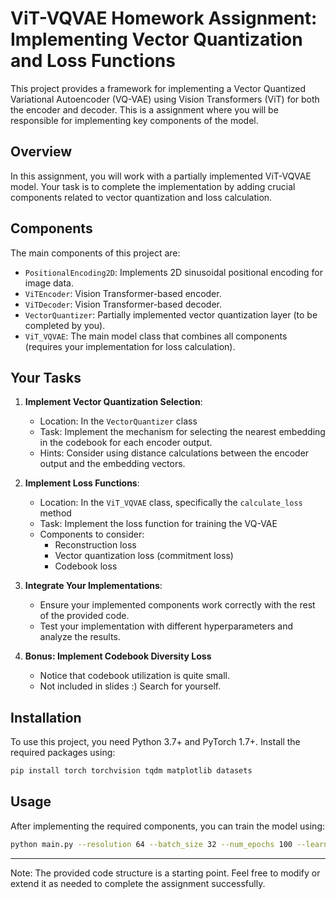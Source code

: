 # ViT-VQVAE Homework Assignment: Implementing Vector Quantization and Loss Functions

This project provides a framework for implementing a Vector Quantized Variational Autoencoder (VQ-VAE) using Vision Transformers (ViT) for both the encoder and decoder. This is a assignment where you will be responsible for implementing key components of the model.

## Overview

In this assignment, you will work with a partially implemented ViT-VQVAE model. Your task is to complete the implementation by adding crucial components related to vector quantization and loss calculation.

## Components

The main components of this project are:

- `PositionalEncoding2D`: Implements 2D sinusoidal positional encoding for image data.
- `ViTEncoder`: Vision Transformer-based encoder.
- `ViTDecoder`: Vision Transformer-based decoder.
- `VectorQuantizer`: Partially implemented vector quantization layer (to be completed by you).
- `ViT_VQVAE`: The main model class that combines all components (requires your implementation for loss calculation).

## Your Tasks

1. **Implement Vector Quantization Selection**:
   - Location: In the `VectorQuantizer` class
   - Task: Implement the mechanism for selecting the nearest embedding in the codebook for each encoder output.
   - Hints: Consider using distance calculations between the encoder output and the embedding vectors.

2. **Implement Loss Functions**:
   - Location: In the `ViT_VQVAE` class, specifically the `calculate_loss` method
   - Task: Implement the loss function for training the VQ-VAE
   - Components to consider:
     - Reconstruction loss
     - Vector quantization loss (commitment loss)
     - Codebook loss

3. **Integrate Your Implementations**:
   - Ensure your implemented components work correctly with the rest of the provided code.
   - Test your implementation with different hyperparameters and analyze the results.

4. **Bonus: Implement Codebook Diversity Loss**
    - Notice that codebook utilization is quite small.
    - Not included in slides :) Search for yourself.
## Installation

To use this project, you need Python 3.7+ and PyTorch 1.7+. Install the required packages using:

```bash
pip install torch torchvision tqdm matplotlib datasets
```

## Usage

After implementing the required components, you can train the model using:

```bash
python main.py --resolution 64 --batch_size 32 --num_epochs 100 --learning_rate 1e-4 --latent_dim 256 --num_embeddings 512 --num_heads 8 --num_layers 6 --patch_size 8
```
---

Note: The provided code structure is a starting point. Feel free to modify or extend it as needed to complete the assignment successfully.